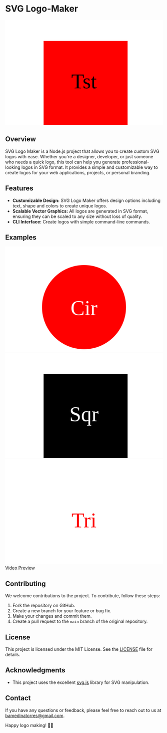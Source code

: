 # SVG Logo-Maker

![SVG Logo Maker](logo.svg)

## Overview

SVG Logo Maker is a Node.js project that allows you to create custom SVG logos with ease. Whether you're a designer, developer, or just someone who needs a quick logo, this tool can help you generate professional-looking logos in SVG format. It provides a simple and customizable way to create logos for your web applications, projects, or personal branding.

## Features

- **Customizable Design:** SVG Logo Maker offers design options including text, shape and colors to create unique logos.
- **Scalable Vector Graphics:** All logos are generated in SVG format, ensuring they can be scaled to any size without loss of quality.
- **CLI Interface:** Create logos with simple command-line commands.

## Examples 
![SVG Logo Ex 1](./examples/circle.svg)
![SVG Logo Ex 2](./examples/square.svg)
![SVG Logo Ex 3](./examples/triangle.svg)
[Video Preview](https://drive.google.com/file/d/1MwnuKVw8GmpwdqFnSf_KMUnnV2I9Sy-I/view)



## Contributing

We welcome contributions to the project. To contribute, follow these steps:

1. Fork the repository on GitHub.
2. Create a new branch for your feature or bug fix.
3. Make your changes and commit them.
4. Create a pull request to the `main` branch of the original repository.

## License

This project is licensed under the MIT License. See the [LICENSE](LICENSE) file for details.

## Acknowledgments

- This project uses the excellent [svg.js](https://svgjs.com/) library for SVG manipulation.

## Contact

If you have any questions or feedback, please feel free to reach out to us at [bamedinatorres@gmail.com](mailto:bamedinatorres@gmail.com).

Happy logo making! 🎨🚀
